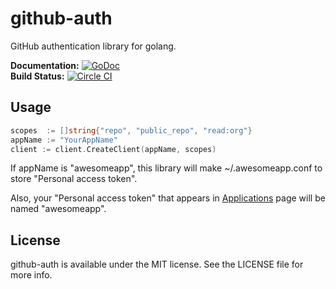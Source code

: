 # github-auth

GitHub authentication library for golang.

**Documentation:** [![GoDoc](https://godoc.org/github.com/satococoa/github-auth?status.svg)](https://godoc.org/github.com/satococoa/github-auth)  
**Build Status:** [![Circle CI](https://circleci.com/gh/satococoa/github-auth.svg?style=svg)](https://circleci.com/gh/satococoa/github-auth)

## Usage

```go
scopes  := []string{"repo", "public_repo", "read:org"}
appName := "YourAppName"
client := client.CreateClient(appName, scopes)
```

If appName is "awesomeapp", this library will make ~/.awesomeapp.conf to store "Personal access token".

Also, your "Personal access token" that appears in [Applications](https://github.com/settings/applications) page will be named "awesomeapp".

## License

github-auth is available under the MIT license. See the LICENSE file for more info.
